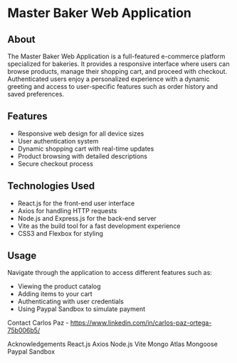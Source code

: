 # Master Baker Web Application

## About

The Master Baker Web Application is a full-featured e-commerce platform specialized for bakeries. It provides a responsive interface where users can browse products, manage their shopping cart, and proceed with checkout. Authenticated users enjoy a personalized experience with a dynamic greeting and access to user-specific features such as order history and saved preferences.

## Features

- Responsive web design for all device sizes
- User authentication system
- Dynamic shopping cart with real-time updates
- Product browsing with detailed descriptions
- Secure checkout process

## Technologies Used

- React.js for the front-end user interface
- Axios for handling HTTP requests
- Node.js and Express.js for the back-end server
- Vite as the build tool for a fast development experience
- CSS3 and Flexbox for styling

## Usage

Navigate through the application to access different features such as:

- Viewing the product catalog
- Adding items to your cart
- Authenticating with user credentials
- Using Paypal Sandbox to simulate payment

Contact
Carlos Paz - https://www.linkedin.com/in/carlos-paz-ortega-75b006b5/

Acknowledgements
React.js
Axios
Node.js
Vite
Mongo Atlas
Mongoose
Paypal Sandbox

